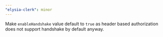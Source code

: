 ```yaml
---
"elysia-clerk": minor
---
```


Make `enableHandshake` value default to `true` as header based authorization does not support handshake by default anyway.
